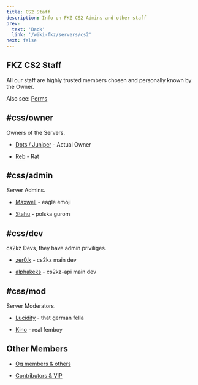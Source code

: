 ```yaml
---
title: CS2 Staff
description: Info on FKZ CS2 Admins and other staff
prev: 
  text: 'Back'
  link: '/wiki-fkz/servers/cs2'
next: false
---
```


## FKZ CS2 Staff

All our staff are highly trusted members chosen and personally known by the Owner.

Also see: [Perms](/wiki-fkz/servers/cs2/staff)

## #css/owner

Owners of the Servers.

- [Dots / Juniper](https://steamcommunity.com/profiles/76561198268569118) - Actual Owner

- [Reb](https://steamcommunity.com/profiles/76561198139427758) - Rat

## #css/admin

Server Admins.

- [Maxwell](https://steamcommunity.com/profiles/76561198241119894) - eagle emoji

- [Stahu](https://steamcommunity.com/profiles/76561198120551466) - polska gurom

## #css/dev

cs2kz Devs, they have admin priviliges.

- [zer0.k](https://steamcommunity.com/profiles/76561198118681904) - cs2kz main dev

- [alphakeks](https://steamcommunity.com/profiles/76561198282622073) - cs2kz-api main dev

## #css/mod

Server Moderators.

- [Lucidity](https://steamcommunity.com/profiles/76561198207657755) - that german fella

- [Kino](https://steamcommunity.com/profiles/76561198355327911) - real femboy

## Other Members

- [Og members & others](/wiki-fkz/servers/cs2/og)

- [Contributors & VIP](/wiki-fkz/donators)
